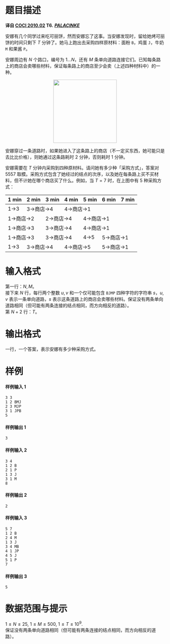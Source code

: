 
# 题目描述

 **译自 [COCI 2010.02](http://hsin.hr/coci/archive/2009_2010/) T6.** ***[PALACINKE](http://hsin.hr/coci/archive/2009_2010/contest4_tasks.pdf)***

安娜有几个同学过来吃可丽饼，然而安娜忘了这事。当安娜发现时，留给她烤可丽饼的时间只剩下 $T$ 分钟了。她马上跑出去采购四样原材料：面粉 `B`，鸡蛋 `J`，牛奶 `M` 和果酱 `P`。

安娜周边有 $N$ 个路口，编号为 $1\ldots N$，还有 $M$ 条单向道路连接它们。已知每条路上的商店会卖哪些材料，保证每条路上的商店至少会卖（上述四种材料中）的一种。

<center><img src="source/loj/2965/img/aHR0cHM6Ly9pLmxvbGkubmV0LzIwMTgvMTIvMzAvNWMyOGQ3N2NiOWJhMS5wbmc=.png" width="200px"/></center>

安娜穿过一条道路时，如果她进入了这条路上的商店（不一定买东西，她可能只是去比比价格），则她通过这条路耗时 $2$ 分钟，否则耗时 $1$ 分钟。

安娜需要在 $T$ 分钟内采购到四种原材料。请问她有多少种「采购方式」，答案对 $5557$ 取模。采购方式包含了她经过的结点的次序，以及她在每条路上买不买材料，但不计她在哪个商店买了什么。例如，当 $T=7$ 时，在上图中有 $5$ 种采购方式：

<table>
<thead>
<tr>
<th>1 min</th>
<th>2 min</th>
<th>3 min</th>
<th>4 min</th>
<th>5 min</th>
<th>6 min</th>
<th>7 min</th>
</tr>
</thead>
<tbody>
<tr>
<td>1→3</td>
<td colspan="2">3→商店→4</td>
<td colspan="2">4→商店→1</td>
<td></td>
<td></td>
</tr>
<tr>
<td colspan="2">1→商店→2</td>
<td colspan="2">2→商店→4</td>
<td colspan="2">4→商店→1</td>
<td></td>
</tr>
<tr>
<td colspan="2">1→商店→3</td>
<td colspan="2">3→商店→4</td>
<td colspan="2">4→商店→1</td>
<td></td>
</tr>
<tr>
<td colspan="2">1→商店→3</td>
<td colspan="2">3→商店→4</td>
<td>4→5</td>
<td colspan="2">5→商店→1</td>
</tr>
<tr>
<td>1→3</td>
<td colspan="2">3→商店→4</td>
<td colspan="2">4→商店→5</td>
<td colspan="2">5→商店→1</td>
</tr>
</tbody>
</table>

# 输入格式

第一行：$N,M$。  
接下来 $N$ 行，每行两个整数 $u,v$ 和一个仅可能包含 `BJMP` 四种字符的字符串 $s$，$u,v$ 表示一条单向道路，$s$ 表示这条道路上的商店会卖哪些材料。保证没有两条单向道路相同（但可能有两条连接的结点相同，而方向相反的道路）。  
第 $N+2$ 行：$T$。

# 输出格式

一行，一个答案，表示安娜有多少种采购方式。

# 样例

#### 样例输入 1
```plain
3 3
1 2 BMJ
2 3 MJP
3 1 JPB
5
```

#### 样例输出 1
```plain
3
```

#### 样例输入 2
```plain
3 4
1 2 B
2 1 P
1 3 J
3 1 M
8
```

#### 样例输出 2
```plain
2
```

#### 样例输入 3
```plain
5 7
1 2 B
2 4 M
1 3 J
3 4 MB
4 1 JP
4 5 J
5 1 P
7
```

#### 样例输出 3
```plain
5
```

# 数据范围与提示

$1\le N\le 25,$ $1\le M\le 500,$ $1\le T\le 10^9$.  
保证没有两条单向道路相同（但可能有两条连接的结点相同，而方向相反的道路）。

